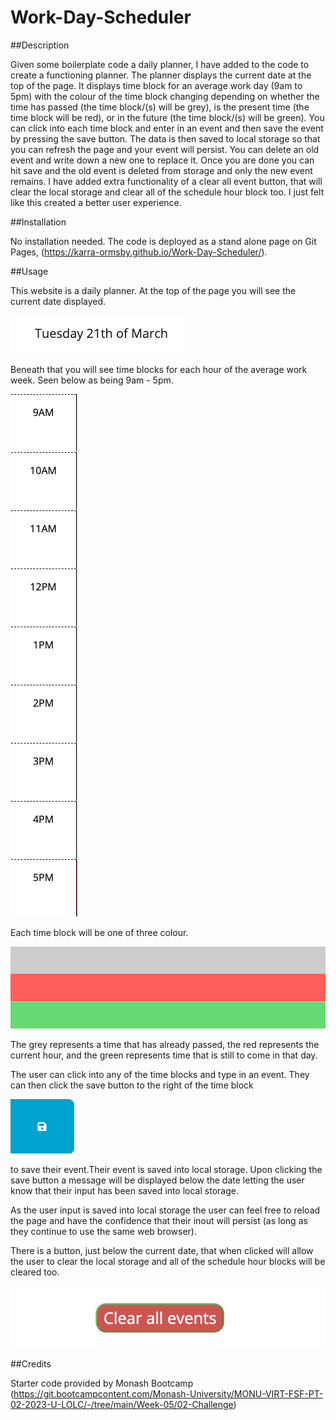 # Work-Day-Scheduler

##Description

Given some boilerplate code a daily planner, I have added to the code to create a functioning planner. The planner displays the current date at the top of the page. It displays time block for an average work day (9am to 5pm) with the colour of the time block changing depending on whether the time has passed (the time block/(s) will be grey), is the present time (the time block will be red), or in the future (the time block/(s) will be green). You can click into each time block and enter in an event and then save the event by pressing the save button. The data is then saved to local storage so that you can refresh the page and your event will persist. You can delete an old event and write down a new one to replace it. Once you are done you can hit save and the old event is deleted from storage and only the new event remains. I have added extra functionality of a clear all event button, that will clear the local storage and clear all of the schedule hour block too. I just felt like this created a better user experience.

##Installation

No installation needed. The code is deployed as a stand alone page on Git Pages, (https://karra-ormsby.github.io/Work-Day-Scheduler/).

##Usage

This website is a daily planner. At the top of the page you will see the current date displayed. 

![current date](./assets/images/Current%20Date.png)

Beneath that you will see time blocks for each hour of the average work week. Seen below as being 9am - 5pm.

![time blocks](./assets/images/Time%20Blocks.png)

Each time block will be one of three colour. 

![colours of time blocks](./assets/images/Colours%20of%20time%20blocks.png)

The grey represents a time that has already passed, the red represents the current hour, and the green represents time that is still to come in that day. 

The user can click into any of the time blocks and type in an event. They can then click the save button to the right of the time block

![save button](./assets/images/Save%20Button.png)

to save their event.Their event is saved into local storage. Upon clicking the save button a message will be displayed below the date letting the user know that their input has been saved into local storage. 

As the user input is saved into local storage the user can feel free to reload the page and have the confidence that their inout will persist (as long as they continue to use the same web browser).

There is a button, just below the current date, that when clicked will allow the user to clear the local storage and all of the schedule hour blocks will be cleared too.

![clear button](./assets/images/Clear%20button.png)

##Credits

Starter code provided by Monash Bootcamp (https://git.bootcampcontent.com/Monash-University/MONU-VIRT-FSF-PT-02-2023-U-LOLC/-/tree/main/Week-05/02-Challenge)